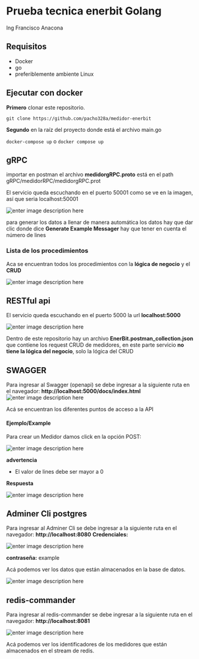 # Prueba tecnica enerbit Golang

Ing Francisco Anacona  

## Requisitos
- Docker  
- go
- preferiblemente ambiente Linux

## Ejecutar con docker

**Primero** clonar este repositorio.

`git clone https://github.com/pacho328a/medidor-enerbit`

**Segundo** en la raíz del proyecto donde está el archivo main.go

`docker-compose up` o `docker compose up`

## gRPC

importar en postman el archivo **medidorgRPC.proto** está en el path gRPC/medidorRPC/medidorgRPC.prot

El servicio queda escuchando en el puerto 50001 como se ve en la imagen, así que seria localhost:50001

![enter image description here](https://i.ibb.co/LxR6kcf/Captura-de-pantalla-de-2022-12-25-18-58-08.png)

para generar los datos a llenar de manera automática los datos hay que dar clic donde dice **Generate Example Messager** hay que tener en cuenta el número de lines

### Lista de los procedimientos
Aca se encuentran todos los procedimientos con la **lógica de negocio** y el **CRUD**

![enter image description here](https://i.ibb.co/Gfw2CZt/Captura-de-pantalla-de-2022-12-25-18-53-33.png)

## RESTful api

El servicio queda escuchando en el puerto 5000 la url **localhost:5000**
  

![enter image description here](https://i.ibb.co/0DW9qrW/Captura-de-pantalla-de-2022-12-25-19-45-14.png)

  
Dentro de este repositorio hay un archivo **EnerBit.postman_collection.json** que contiene los request CRUD de medidores, en este parte servicio **no tiene la lógica del negocio**, solo la lógica del CRUD

## SWAGGER
Para ingresar al Swagger (openapi) se debe ingresar a la siguiente ruta en el navegador:
**http://localhost:5000/docs/index.html**
![enter image description here](https://i.ibb.co/JyzqJM0/Sw.png)

Acá se encuentran los diferentes puntos de acceso a la API 

#### Ejemplo/Example
Para crear un Medidor damos click en la opción POST:

![enter image description here](https://i.ibb.co/JtR56r7/create-Medidor.png)

**advertencia**
- El valor de lines debe ser mayor a 0 

**Respuesta** 

![enter image description here](https://i.ibb.co/P1ZrbW1/response-Sw.png)

## Adminer Cli postgres
Para ingresar al Adminer Cli  se debe ingresar a la siguiente ruta en el navegador:
**http://localhost:8080**
**Credenciales:**

![enter image description here](https://i.ibb.co/kxqvZZp/cli-db.png)

**contraseña:** example

Acá podemos ver los datos que están almacenados en la base de datos.

![enter image description here](https://i.ibb.co/SvzFFT5/CreateDb.png)

## redis-commander
Para ingresar al redis-commander se debe ingresar a la siguiente ruta en el navegador:
**http://localhost:8081**

![enter image description here](https://i.ibb.co/TBWxz13/redis.png)

Acá podemos ver los identificadores de los medidores que están almacenados en el stream de redis.